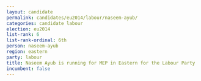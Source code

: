 ```yaml
---
layout: candidate
permalink: candidates/eu2014/labour/naseem-ayub/
categories: candidate labour
election: eu2014
list-rank: 6
list-rank-ordinal: 6th
person: naseem-ayub
region: eastern
party: labour
title: Naseem Ayub is running for MEP in Eastern for the Labour Party
incumbent: false
---
```

